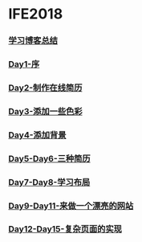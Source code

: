 # IFE2018

### [学习博客总结](http://blog.venus10.com/categories/IFE/)

### [Day1-序](http://blog.venus10.com/2018/04/25/First-Day-at-IFE)
### [Day2-制作在线简历](http://blog.venus10.com/IFE2018/Day2/resume)
### [Day3-添加一些色彩](http://blog.venus10.com/IFE2018/Day3/resume)
### [Day4-添加背景](http://blog.venus10.com/IFE2018/Day4/resume)
### [Day5-Day6-三种简历](http://blog.venus10.com/IFE2018/Day5-Day6/resume)
### [Day7-Day8-学习布局](http://blog.venus10.com/IFE2018/Day7-Day8/layout)
### [Day9-Day11-来做一个漂亮的网站](http://blog.venus10.com/IFE2018/Day9-Day11/IFE-Website-Design)
### [Day12-Day15-复杂页面的实现](http://blog.venus10.com/IFE2018/Day9-Day11/index)